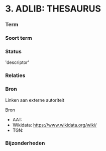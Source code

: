 # 3. ADLIB: THESAURUS

### Term

### Soort term

### Status

'descriptor'

### Relaties

### Bron

Linken aan externe autoriteit 

Bron

* AAT: 
* Wikidata: https://www.wikidata.org/wiki/
* TGN: 

### Bijzonderheden

